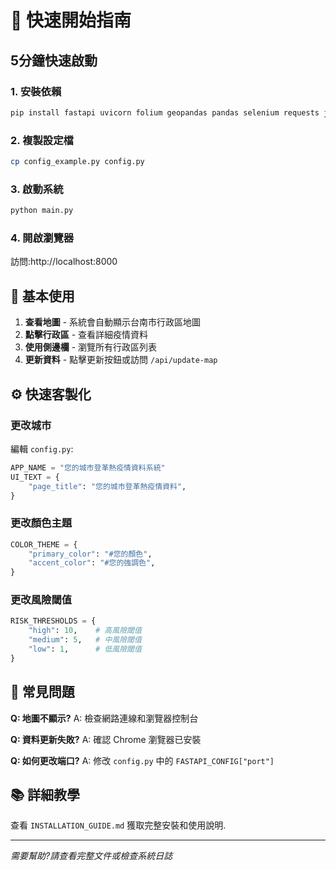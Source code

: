 # 🚀 快速開始指南

## 5分鐘快速啟動

### 1. 安裝依賴
```bash
pip install fastapi uvicorn folium geopandas pandas selenium requests jinja2 webdriver-manager
```

### 2. 複製設定檔
```bash
cp config_example.py config.py
```

### 3. 啟動系統
```bash
python main.py
```

### 4. 開啟瀏覽器
訪問:http://localhost:8000

## 🎯 基本使用

1. **查看地圖** - 系統會自動顯示台南市行政區地圖
2. **點擊行政區** - 查看詳細疫情資料
3. **使用側邊欄** - 瀏覽所有行政區列表
4. **更新資料** - 點擊更新按鈕或訪問 `/api/update-map`

## ⚙️ 快速客製化

### 更改城市
編輯 `config.py`:
```python
APP_NAME = "您的城市登革熱疫情資料系統"
UI_TEXT = {
    "page_title": "您的城市登革熱疫情資料",
}
```

### 更改顏色主題
```python
COLOR_THEME = {
    "primary_color": "#您的顏色",
    "accent_color": "#您的強調色",
}
```

### 更改風險閾值
```python
RISK_THRESHOLDS = {
    "high": 10,    # 高風險閾值
    "medium": 5,   # 中風險閾值
    "low": 1,      # 低風險閾值
}
```

## 🔧 常見問題

**Q: 地圖不顯示?**
A: 檢查網路連線和瀏覽器控制台

**Q: 資料更新失敗?**
A: 確認 Chrome 瀏覽器已安裝

**Q: 如何更改端口?**
A: 修改 `config.py` 中的 `FASTAPI_CONFIG["port"]`

## 📚 詳細教學

查看 `INSTALLATION_GUIDE.md` 獲取完整安裝和使用說明.

---
*需要幫助?請查看完整文件或檢查系統日誌*
